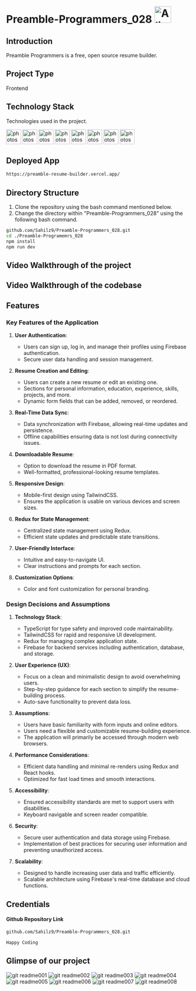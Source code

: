 # Preamble-Programmers_028 <img src="https://raw.githubusercontent.com/Tarikul-Islam-Anik/Telegram-Animated-Emojis/main/Smileys/Alien.webp" alt="Alien" width="45" height="45"/>

## Introduction
Preamble Programmers is a free, open source resume builder.

## Project Type
Frontend 

## Technology Stack
Technologies used in the project.

<img src="https://www.vectorlogo.zone/logos/w3_html5/w3_html5-icon.svg" alt="photoshop" width="40" height="40"/> <img src="https://www.vectorlogo.zone/logos/tailwindcss/tailwindcss-icon.svg" alt="photoshop" width="40" height="40"/> <img src="https://www.vectorlogo.zone/logos/git-scm/git-scm-icon.svg" alt="photoshop" width="40" height="40"/> <img src="https://www.vectorlogo.zone/logos/typescriptlang/typescriptlang-icon.svg" alt="photoshop" width="40" height="40"/> <img src="https://www.vectorlogo.zone/logos/js_redux/js_redux-icon.svg" alt="photoshop" width="40" height="40"/>  <img src="https://www.vectorlogo.zone/logos/firebase/firebase-icon.svg" alt="photoshop" width="40" height="40"/> <img src="https://www.vectorlogo.zone/logos/github/github-icon.svg" alt="photoshop" width="40" height="40"/> <img src="https://www.vectorlogo.zone/logos/npmjs/npmjs-ar21.svg" alt="photoshop" width="40" height="40"/>

## Deployed App 
```bash
https://preamble-resume-builder.vercel.app/
```

## Directory Structure
1. Clone the repository using the bash command mentioned below.
2. Change the directory within "Preamble-Programmers_028" using the following bash command.

```bash
github.com/Sahilz9/Preamble-Programmers_028.git
cd ./Preamble-Programemrs_028
npm install
npm run dev
```

## Video Walkthrough of the project


## Video Walkthrough of the codebase


## Features
### Key Features of the Application

1. **User Authentication**:
   - Users can sign up, log in, and manage their profiles using Firebase authentication.
   - Secure user data handling and session management.

2. **Resume Creation and Editing**:
   - Users can create a new resume or edit an existing one.
   - Sections for personal information, education, experience, skills, projects, and more.
   - Dynamic form fields that can be added, removed, or reordered.

3. **Real-Time Data Sync**:
   - Data synchronization with Firebase, allowing real-time updates and persistence.
   - Offline capabilities ensuring data is not lost during connectivity issues.

4. **Downloadable Resume**:
   - Option to download the resume in PDF format.
   - Well-formatted, professional-looking resume templates.

5. **Responsive Design**:
   - Mobile-first design using TailwindCSS.
   - Ensures the application is usable on various devices and screen sizes.

6. **Redux for State Management**:
   - Centralized state management using Redux.
   - Efficient state updates and predictable state transitions.

7. **User-Friendly Interface**:
   - Intuitive and easy-to-navigate UI.
   - Clear instructions and prompts for each section.

8. **Customization Options**:
   - Color and font customization for personal branding.

### Design Decisions and Assumptions

1. **Technology Stack**:
   - TypeScript for type safety and improved code maintainability.
   - TailwindCSS for rapid and responsive UI development.
   - Redux for managing complex application state.
   - Firebase for backend services including authentication, database, and storage.

2. **User Experience (UX)**:
   - Focus on a clean and minimalistic design to avoid overwhelming users.
   - Step-by-step guidance for each section to simplify the resume-building process.
   - Auto-save functionality to prevent data loss.

3. **Assumptions**:
   - Users have basic familiarity with form inputs and online editors.
   - Users need a flexible and customizable resume-building experience.
   - The application will primarily be accessed through modern web browsers.

4. **Performance Considerations**:
   - Efficient data handling and minimal re-renders using Redux and React hooks.
   - Optimized for fast load times and smooth interactions.

5. **Accessibility**:
   - Ensured accessibility standards are met to support users with disabilities.
   - Keyboard navigable and screen reader compatible.

6. **Security**:
   - Secure user authentication and data storage using Firebase.
   - Implementation of best practices for securing user information and preventing unauthorized access.

7. **Scalability**:
   - Designed to handle increasing user data and traffic efficiently.
   - Scalable architecture using Firebase's real-time database and cloud functions.
## Credentials

#### Github Repository Link
```bash
github.com/Sahilz9/Preamble-Programmers_028.git
```
```bash
Happy Coding
```

## Glimpse of our project
![git readme001](https://github.com/Sahilz9/Salesforce-Sages_084/assets/103746983/a652197f-1ca1-4fc5-be25-6a8ff7e09b70)
![git readme002](https://github.com/Sahilz9/Salesforce-Sages_084/assets/103746983/c4fae657-fb8a-4054-b756-34d879a50f42)
![git readme003](https://github.com/Sahilz9/Salesforce-Sages_084/assets/103746983/64fde13a-1fb3-43c4-95bd-9389bd860d56)
![git readme004](https://github.com/Sahilz9/Salesforce-Sages_084/assets/103746983/6368514e-1b4d-4e65-844e-933fb11e7269)
![git readme005](https://github.com/Sahilz9/Salesforce-Sages_084/assets/103746983/876d9420-3144-4588-b0aa-1d1e77f016a3)
![git readme006](https://github.com/Sahilz9/Salesforce-Sages_084/assets/103746983/541bb747-7f98-4056-9671-53d96722b10a)
![git readme007](https://github.com/Sahilz9/Salesforce-Sages_084/assets/103746983/1e039cca-8703-4a2b-a555-4b3df50c6706)
![git readme008](https://github.com/Sahilz9/Salesforce-Sages_084/assets/103746983/1708718f-075a-4cbc-bfc0-6388e6d8addb)












